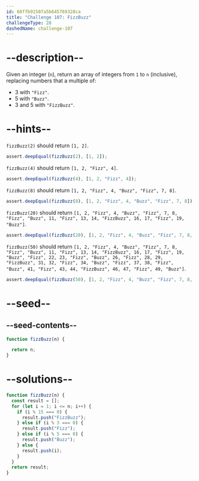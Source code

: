 ```yaml
---
id: 68ffb91507a5b645769328ca
title: "Challenge 107: FizzBuzz"
challengeType: 28
dashedName: challenge-107
---
```


# --description--

Given an integer (`n`), return an array of integers from `1` to `n` (inclusive), replacing numbers that a multiple of:

- 3 with `"Fizz"`.
- 5 with `"Buzz"`.
- 3 and 5 with `"FizzBuzz"`.

# --hints--

`fizzBuzz(2)` should return `[1, 2]`.

```js
assert.deepEqual(fizzBuzz(2), [1, 2]);
```

`fizzBuzz(4)` should return `[1, 2, "Fizz", 4]`.

```js
assert.deepEqual(fizzBuzz(4), [1, 2, "Fizz", 4]);
```

`fizzBuzz(8)` should return `[1, 2, "Fizz", 4, "Buzz", "Fizz", 7, 8]`.

```js
assert.deepEqual(fizzBuzz(8), [1, 2, "Fizz", 4, "Buzz", "Fizz", 7, 8]);
```

`fizzBuzz(20)` should return `[1, 2, "Fizz", 4, "Buzz", "Fizz", 7, 8, "Fizz", "Buzz", 11, "Fizz", 13, 14, "FizzBuzz", 16, 17, "Fizz", 19, "Buzz"]`.

```js
assert.deepEqual(fizzBuzz(20), [1, 2, "Fizz", 4, "Buzz", "Fizz", 7, 8, "Fizz", "Buzz", 11, "Fizz", 13, 14, "FizzBuzz", 16, 17, "Fizz", 19, "Buzz"]);
```

`fizzBuzz(50)` should return `[1, 2, "Fizz", 4, "Buzz", "Fizz", 7, 8, "Fizz", "Buzz", 11, "Fizz", 13, 14, "FizzBuzz", 16, 17, "Fizz", 19, "Buzz", "Fizz", 22, 23, "Fizz", "Buzz", 26, "Fizz", 28, 29, "FizzBuzz", 31, 32, "Fizz", 34, "Buzz", "Fizz", 37, 38, "Fizz", "Buzz", 41, "Fizz", 43, 44, "FizzBuzz", 46, 47, "Fizz", 49, "Buzz"]`.

```js
assert.deepEqual(fizzBuzz(50), [1, 2, "Fizz", 4, "Buzz", "Fizz", 7, 8, "Fizz", "Buzz", 11, "Fizz", 13, 14, "FizzBuzz", 16, 17, "Fizz", 19, "Buzz", "Fizz", 22, 23, "Fizz", "Buzz", 26, "Fizz", 28, 29, "FizzBuzz", 31, 32, "Fizz", 34, "Buzz", "Fizz", 37, 38, "Fizz", "Buzz", 41, "Fizz", 43, 44, "FizzBuzz", 46, 47, "Fizz", 49, "Buzz"]);
```

# --seed--

## --seed-contents--

```js
function fizzBuzz(n) {

  return n;
}
```

# --solutions--

```js
function fizzBuzz(n) {
  const result = [];
  for (let i = 1; i <= n; i++) {
    if (i % 15 === 0) {
      result.push("FizzBuzz");
    } else if (i % 3 === 0) {
      result.push("Fizz");
    } else if (i % 5 === 0) {
      result.push("Buzz");
    } else {
      result.push(i);
    }
  }
  return result;
}
```
